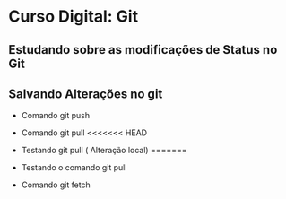 # Curso Digital: Git


## Estudando sobre as modificações de Status no Git

## Salvando Alterações no git

* Comando git push
* Comando git pull
<<<<<<< HEAD
* Testando git pull ( Alteração local)
=======
* Testando o comando git pull

* Comando git fetch
